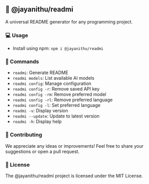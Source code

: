 ## 📝 @jayanithu/readmi

A universal README generator for any programming project.

### 💻 Usage

- Install using npm: `npm i @jayanithu/readmi`

### 📖 Commands

- `readmi`: Generate README
- `readmi models`: List available AI models
- `readmi config`: Manage configuration
- `readmi config -r`: Remove saved API key
- `readmi config -rm`: Remove preferred model
- `readmi config -rl`: Remove preferred language
- `readmi config -l`: Set preferred language
- `readmi -v`: Display version
- `readmi --update`: Update to latest version
- `readmi -h`: Display help


### 💬 Contributing

We appreciate any ideas or improvements! Feel free to share your suggestions or open a pull request.

### 📝 License

The @jayanithu/readmi project is licensed under the MIT License.